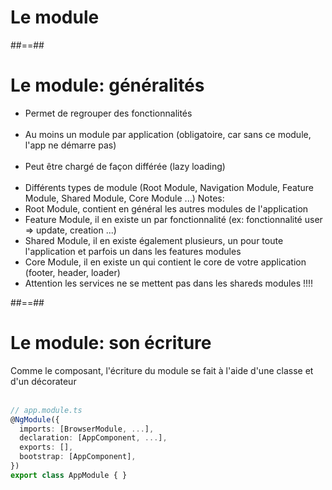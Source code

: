 <!-- .slide: class="transition-bg-grey-1 underline" -->
# Le module

##==##

<!-- .slide-->
# Le module: généralités<br>

- Permet de regrouper des fonctionnalités<br><br>
- Au moins un module par application (obligatoire, car sans ce module, l'app ne démarre pas)<br><br>
- Peut être chargé de façon différée (lazy loading)<br><br>
- Différents types de module (Root Module, Navigation Module, Feature Module, Shared Module, Core Module ...)
Notes:
- Root Module, contient en général les autres modules de l'application
- Feature Module, il en existe un par fonctionnalité (ex: fonctionnalité user => update, creation ...)
- Shared Module, il en existe également plusieurs, un pour toute l'application et parfois un dans les features modules
- Core Module, il en existe un qui contient le core de votre application (footer, header, loader)
- Attention les services ne se mettent pas dans les shareds modules !!!!

##==##

<!-- .slide: class="with-code" -->
# Le module: son écriture
Comme le composant, l'écriture du module se fait à l'aide d'une classe et d'un décorateur
<br><br>

```typescript
// app.module.ts
@NgModule({
  imports: [BrowserModule, ...],
  declaration: [AppComponent, ...],
  exports: [],
  bootstrap: [AppComponent],
})
export class AppModule { }
```
<!-- .element: class="big-code" -->

